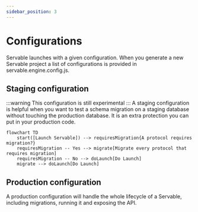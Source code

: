 ```yaml
---
sidebar_position: 3
---
```


# Configurations
Servable launches with a given configuration. When you generate a new Servable project a list of configurations is provided in servable.engine.config.js.

## Staging configuration
:::warning
This configuration is still experimental
:::
A staging configuration is helpful when you want to test a schema migration on a staging database without touching the production database. It is an extra protection you can put in your production code.

```mermaid
flowchart TD
    start([Launch Servable]) --> requiresMigration{A protocol requires migration?} 
    requiresMigration -- Yes --> migrate[Migrate every protocol that requires migration]
    requiresMigration -- No --> doLaunch[Do Launch]
    migrate --> doLaunch[Do Launch]
```

## Production configuration
A production configuration will handle the whole lifecycle of a Servable, including migrations, running it and exposing the API. 